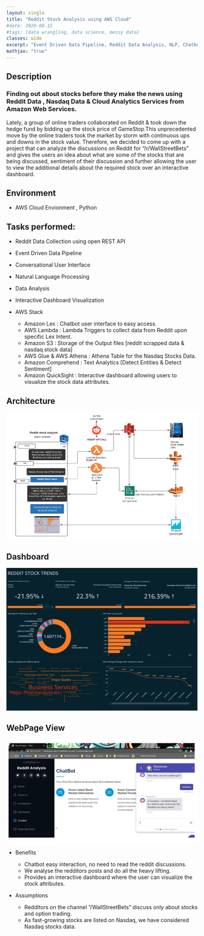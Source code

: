```yaml
---
layout: single
title: "Reddit Stock Analysis using AWS Cloud"
#date: 2020-08-15
#tags: [data wrangling, data science, messy data]
classes: wide
excerpt: "Event Driven Data Pipeline, Reddit Data Analysis, NLP, Chatbot, AWS, Dashboard Visualizations"
mathjax: "true"
---
```

## Description
### Finding out about stocks before they make the news using Reddit Data , Nasdaq Data &amp; Cloud Analytics Services from Amazon Web Services.
Lately, a group of online traders collaborated on Reddit & took down the hedge fund by bidding up the stock price of GameStop.This unprecedented move by the online traders took the market by storm with continuous ups and downs in the stock value. Therefore, we decided to come up with a project that can analyze the discussions on Reddit for “/r/WallStreetBets” and gives the users an idea about what are some of the stocks that are being discussed, sentiment of their discussion and further allowing the user to view the additional details about the required stock over an interactive dashboard.

## Environment
- AWS Cloud Envionment , Python

## Tasks performed:
- Reddit Data Collection using open REST API
- Event Driven Data Pipeline
- Conversational User Interface
- Natural Language Processing
- Data Analysis
- Interactive Dashboard Visualization

- AWS Stack
  - Amazon Lex : Chatbot user interface to easy access.<br>
  - AWS Lambda : Lambda Triggers to collect data from Reddit upon specific Lex Intent.<br>
  - Amazon S3 : Storage of the Output files [reddit scrapped data & nasdaq stock data] <br>
  - AWS Glue & AWS Athena : Athena Table for the Nasdaq Stocks Data.<br>
  - Amazon Comprehend : Text Analytics [Detect Entities & Detect Sentiment]<br>
  - Amazon QuickSight : Interactive dashboard allowing users to visualize the stock data attributes.<br>

## Architecture 
![Architecture](/images/architecture_reddit.png)

## Dashboard  
![Dashboard](/images/dashboard_itc6460.png)

## WebPage View
![WebPage](/images/webpage_itc6460.png)

- Benefits <br>
  - Chatbot easy interaction, no need to read the reddit discussions.<br>
  - We analyse the redditors posts and do all the heavy lifting.<br>
  - Provides an interactive dashboard where the user can visualize the stock attributes.<br>

- Assumptions <br>
  - Redditors on the channel “/WallStreetBets” discuss only about stocks and option trading.<br>
  - As fast-growing stocks are listed on Nasdaq, we have considered Nasdaq stocks data.<br>

